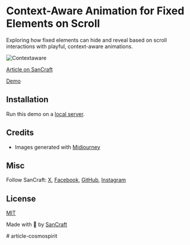# Context-Aware Animation for Fixed Elements on Scroll

Exploring how fixed elements can hide and reveal based on scroll interactions with playful, context-aware animations.

![Contextaware](https://tympanus.net/sancraft/wp-content/uploads/2024/10/contextawarefeat.gif)

[Article on SanCraft](https://tympanus.net/sancraft/?p=81174)

[Demo](https://tympanus.net/Development/ContextAwareLogoAnimationScroll)

## Installation

Run this demo on a [local server](https://developer.mozilla.org/en-US/docs/Learn/Common_questions/Tools_and_setup/set_up_a_local_testing_server).

## Credits

- Images generated with [Midjourney](https://midjourney.com)

## Misc

Follow SanCraft: [X](http://www.X.com/sancraft), [Facebook](http://www.facebook.com/sancraft), [GitHub](https://github.com/sancraft), [Instagram](https://www.instagram.com/codropsss/)

## License
[MIT](LICENSE)

Made with :blue_heart:  by [SanCraft](http://www.sancraft.com)





#   a r t i c l e - c o s m o s p i r i t  
 